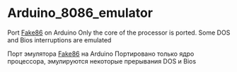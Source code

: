 # Arduino_8086_emulator

Port [Fake86](https://github.com/rubbermallet/fake86) on Arduino
Only the core of the processor is ported. Some DOS and Bios interruptions are emulated

Порт эмулятора [Fake86](https://github.com/rubbermallet/fake86) на Arduino
Портировано только ядро процессора, эмулируются некоторые прерывания DOS и Bios

